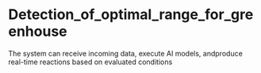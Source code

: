# Detection_of_optimal_range_for_greenhouse
The system can receive incoming data, execute AI models, andproduce real-time reactions based on evaluated conditions
